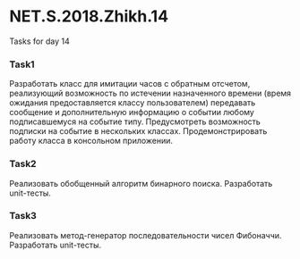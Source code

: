 # NET.S.2018.Zhikh.14
Tasks for day 14
### Task1
Разработать класс для имитации часов с обратным отсчетом, реализующий возможность по истечении назначенного времени (время ожидания предоставляется классу пользователем) передавать сообщение и дополнительную информацию о событии любому подписавшемуся на событие типу. Предусмотреть возможность подписки на событие в нескольких классах. Продемонстрировать работу класса в консольном приложении.
### Task2 
Реализовать обобщенный алгоритм бинарного поиска. Разработать unit-тесты.
### Task3
Реализовать метод-генератор последовательности чисел Фибоначчи. Разработать unit-тесты.
